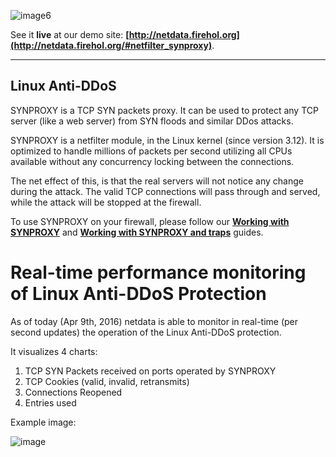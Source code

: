 ![image6](https://cloud.githubusercontent.com/assets/2662304/14253733/53550b16-fa95-11e5-8d9d-4ed171df4735.gif)

See it **live** at our demo site: **[http://netdata.firehol.org](http://netdata.firehol.org/#netfilter_synproxy)**.

---

## Linux Anti-DDoS

SYNPROXY is a TCP SYN packets proxy. It can be used to protect any TCP server (like a web server) from SYN floods and similar DDos attacks.

SYNPROXY is a netfilter module, in the Linux kernel (since version 3.12). It is optimized to handle millions of packets per second utilizing all CPUs available without any concurrency locking between the connections.

The net effect of this, is that the real servers will not notice any change during the attack. The valid TCP connections will pass through and served, while the attack will be stopped at the firewall.

To use SYNPROXY on your firewall, please follow our **[Working with SYNPROXY](https://github.com/firehol/firehol/wiki/Working-with-SYNPROXY)** and **[Working with SYNPROXY and traps](https://github.com/firehol/firehol/wiki/Working-with-SYNPROXY-and-traps)** guides.

# Real-time performance monitoring of Linux Anti-DDoS Protection

As of today (Apr 9th, 2016) netdata is able to monitor in real-time (per second updates) the operation of the Linux Anti-DDoS protection.

It visualizes 4 charts:

1. TCP SYN Packets received on ports operated by SYNPROXY
2. TCP Cookies (valid, invalid, retransmits)
3. Connections Reopened
4. Entries used

Example image:

![image](https://cloud.githubusercontent.com/assets/2662304/14398525/8029d936-fded-11e5-9478-d8c42def7865.png)
